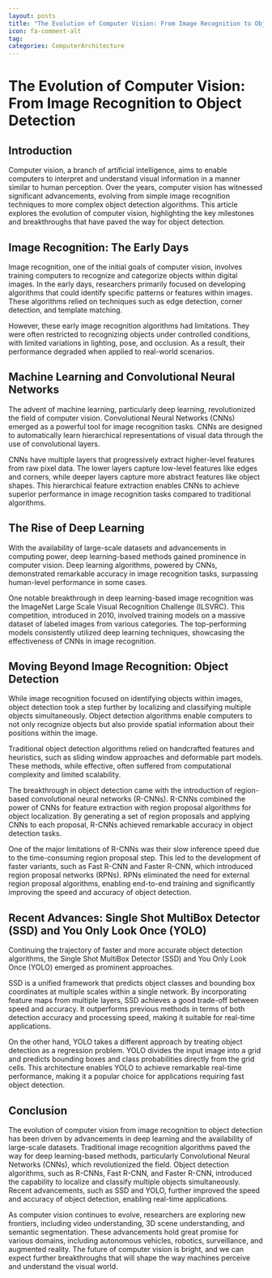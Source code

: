 ```yaml
---
layout: posts
title: "The Evolution of Computer Vision: From Image Recognition to Object Detection"
icon: fa-comment-alt
tag:      
categories: ComputerArchitecture
---
```



# The Evolution of Computer Vision: From Image Recognition to Object Detection

## Introduction

Computer vision, a branch of artificial intelligence, aims to enable computers to interpret and understand visual information in a manner similar to human perception. Over the years, computer vision has witnessed significant advancements, evolving from simple image recognition techniques to more complex object detection algorithms. This article explores the evolution of computer vision, highlighting the key milestones and breakthroughs that have paved the way for object detection.

## Image Recognition: The Early Days

Image recognition, one of the initial goals of computer vision, involves training computers to recognize and categorize objects within digital images. In the early days, researchers primarily focused on developing algorithms that could identify specific patterns or features within images. These algorithms relied on techniques such as edge detection, corner detection, and template matching.

However, these early image recognition algorithms had limitations. They were often restricted to recognizing objects under controlled conditions, with limited variations in lighting, pose, and occlusion. As a result, their performance degraded when applied to real-world scenarios.

## Machine Learning and Convolutional Neural Networks

The advent of machine learning, particularly deep learning, revolutionized the field of computer vision. Convolutional Neural Networks (CNNs) emerged as a powerful tool for image recognition tasks. CNNs are designed to automatically learn hierarchical representations of visual data through the use of convolutional layers.

CNNs have multiple layers that progressively extract higher-level features from raw pixel data. The lower layers capture low-level features like edges and corners, while deeper layers capture more abstract features like object shapes. This hierarchical feature extraction enables CNNs to achieve superior performance in image recognition tasks compared to traditional algorithms.

## The Rise of Deep Learning

With the availability of large-scale datasets and advancements in computing power, deep learning-based methods gained prominence in computer vision. Deep learning algorithms, powered by CNNs, demonstrated remarkable accuracy in image recognition tasks, surpassing human-level performance in some cases.

One notable breakthrough in deep learning-based image recognition was the ImageNet Large Scale Visual Recognition Challenge (ILSVRC). This competition, introduced in 2010, involved training models on a massive dataset of labeled images from various categories. The top-performing models consistently utilized deep learning techniques, showcasing the effectiveness of CNNs in image recognition.

## Moving Beyond Image Recognition: Object Detection

While image recognition focused on identifying objects within images, object detection took a step further by localizing and classifying multiple objects simultaneously. Object detection algorithms enable computers to not only recognize objects but also provide spatial information about their positions within the image.

Traditional object detection algorithms relied on handcrafted features and heuristics, such as sliding window approaches and deformable part models. These methods, while effective, often suffered from computational complexity and limited scalability.

The breakthrough in object detection came with the introduction of region-based convolutional neural networks (R-CNNs). R-CNNs combined the power of CNNs for feature extraction with region proposal algorithms for object localization. By generating a set of region proposals and applying CNNs to each proposal, R-CNNs achieved remarkable accuracy in object detection tasks.

One of the major limitations of R-CNNs was their slow inference speed due to the time-consuming region proposal step. This led to the development of faster variants, such as Fast R-CNN and Faster R-CNN, which introduced region proposal networks (RPNs). RPNs eliminated the need for external region proposal algorithms, enabling end-to-end training and significantly improving the speed and accuracy of object detection.

## Recent Advances: Single Shot MultiBox Detector (SSD) and You Only Look Once (YOLO)

Continuing the trajectory of faster and more accurate object detection algorithms, the Single Shot MultiBox Detector (SSD) and You Only Look Once (YOLO) emerged as prominent approaches.

SSD is a unified framework that predicts object classes and bounding box coordinates at multiple scales within a single network. By incorporating feature maps from multiple layers, SSD achieves a good trade-off between speed and accuracy. It outperforms previous methods in terms of both detection accuracy and processing speed, making it suitable for real-time applications.

On the other hand, YOLO takes a different approach by treating object detection as a regression problem. YOLO divides the input image into a grid and predicts bounding boxes and class probabilities directly from the grid cells. This architecture enables YOLO to achieve remarkable real-time performance, making it a popular choice for applications requiring fast object detection.

## Conclusion

The evolution of computer vision from image recognition to object detection has been driven by advancements in deep learning and the availability of large-scale datasets. Traditional image recognition algorithms paved the way for deep learning-based methods, particularly Convolutional Neural Networks (CNNs), which revolutionized the field. Object detection algorithms, such as R-CNNs, Fast R-CNN, and Faster R-CNN, introduced the capability to localize and classify multiple objects simultaneously. Recent advancements, such as SSD and YOLO, further improved the speed and accuracy of object detection, enabling real-time applications.

As computer vision continues to evolve, researchers are exploring new frontiers, including video understanding, 3D scene understanding, and semantic segmentation. These advancements hold great promise for various domains, including autonomous vehicles, robotics, surveillance, and augmented reality. The future of computer vision is bright, and we can expect further breakthroughs that will shape the way machines perceive and understand the visual world.